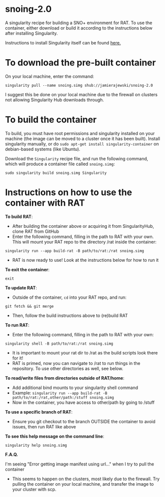 # snoing-2.0
A singularity recipe for building a SNO+ environment for RAT. 
To use the container, either download or build it according to the instructions below after installing Singularity.

Instructions to install Singularity itself can be found [here.](https://sylabs.io/guides/3.0/user-guide/installation.html)

# To download the pre-built container
On your local machine, enter the command:

`singularity pull --name snoing.simg shub://jamierajewski/snoing-2.0`

I suggest this be done on your local machine due to the firewall on clusters not allowing Singularity Hub downloads through.

# To build the container
To build, you must have root permissions and singularity installed on your machine (the image can be moved to a cluster once it has been built). Install singularity manually, or do `sudo apt-get install singularity-container` on debian-based systems (like Ubuntu).

Download the `Singularity` recipe file, and run the following command, which will produce a container file called `snoing.simg`:

`sudo singularity build snoing.simg Singularity`

# Instructions on how to use the container with RAT

**To build RAT**:
- After building the container above or acquiring it from SingularityHub, clone RAT from GitHub
- Enter the following command, filling in the path to RAT with your own. This will mount your RAT repo to the directory /rat inside the container:

`singularity run --app build-rat -B path/to/rat:/rat snoing.simg`
- RAT is now ready to use! Look at the instructions below for how to run it

**To exit the container**:

`exit`

**To update RAT**:

- Outside of the container, `cd` into your RAT repo, and run:

`git fetch && git merge`
- Then, follow the build instructions above to (re)build RAT

**To run RAT**:
- Enter the following command, filling in the path to RAT with your own:

`singularity shell -B path/to/rat:/rat snoing.simg`

- It is important to mount your rat dir to /rat as the build scripts look there for it!
- RAT is primed, now you can navigate to /rat to run things in the repository. To use other directories as well, see below.

**To read/write files from directories outside of RAT/home**:
- Add additional bind mounts to your singularity shell command
- Example:
`singularity run --app build-rat -B path/to/rat:/rat,other/path:/stuff snoing.simg`
- Now in the container, you have access to other/path by going to /stuff

**To use a specific branch of RAT**:
- Ensure you git checkout to the branch OUTSIDE the container to avoid issues, then run RAT like above

**To see this help message on the command line**:

`singularity help snoing.simg`

**F.A.Q.**

I'm seeing "Error getting image manifest using url..." when I try to pull the container
- This seems to happen on the clusters, most likely due to the firewall. Try pulling the container on your local machine, and transfer the image to your cluster with scp.
